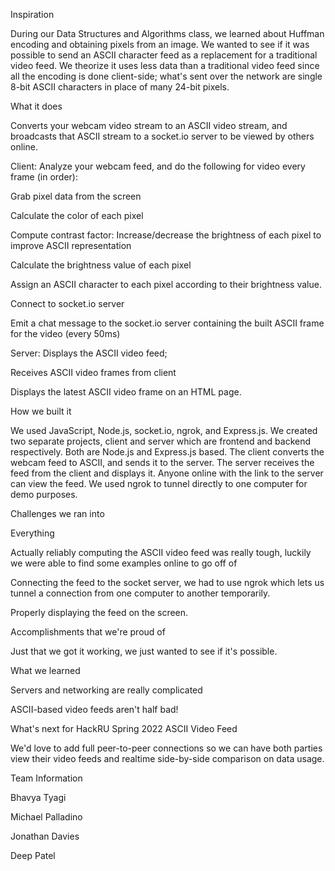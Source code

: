 Inspiration

During our Data Structures and Algorithms class, we learned about Huffman encoding and obtaining pixels from an image. We wanted to see if it was possible to send an ASCII character feed as a replacement for a traditional video feed. We theorize it uses less data than a traditional video feed since all the encoding is done client-side; what's sent over the network are single 8-bit ASCII characters in place of many 24-bit pixels.

What it does

Converts your webcam video stream to an ASCII video stream, and broadcasts that ASCII stream to a socket.io server to be viewed by others online.

Client: Analyze your webcam feed, and do the following for video every frame (in order):

Grab pixel data from the screen

Calculate the color of each pixel

Compute contrast factor: Increase/decrease the brightness of each pixel to improve ASCII representation

Calculate the brightness value of each pixel

Assign an ASCII character to each pixel according to their brightness value.

Connect to socket.io server

Emit a chat message to the socket.io server containing the built ASCII frame for the video (every 50ms)

Server: Displays the ASCII video feed;

Receives ASCII video frames from client

Displays the latest ASCII video frame on an HTML page.


How we built it

We used JavaScript, Node.js, socket.io, ngrok, and Express.js. We created two separate projects, client and server which are frontend and backend respectively. Both are Node.js and Express.js based. The client converts the webcam feed to ASCII, and sends it to the server. The server receives the feed from the client and displays it. Anyone online with the link to the server can view the feed. We used ngrok to tunnel directly to one computer for demo purposes.

Challenges we ran into

Everything

Actually reliably computing the ASCII video feed was really tough, luckily we were able to find some examples online to go off of

Connecting the feed to the socket server, we had to use ngrok which lets us tunnel a connection from one computer to another temporarily.

Properly displaying the feed on the screen.

Accomplishments that we're proud of

Just that we got it working, we just wanted to see if it's possible.


What we learned

Servers and networking are really complicated

ASCII-based video feeds aren't half bad!

What's next for HackRU Spring 2022 ASCII Video Feed

We'd love to add full peer-to-peer connections so we can have both parties view their video feeds and realtime side-by-side comparison on data usage.


Team Information

Bhavya Tyagi 

Michael Palladino 

Jonathan Davies

Deep Patel
